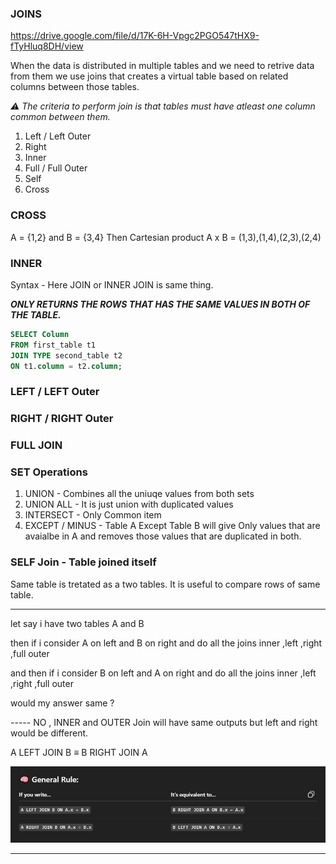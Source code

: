### JOINS

https://drive.google.com/file/d/17K-6H-Vpgc2PGO547tHX9-fTyHluq8DH/view

When the data is distributed in multiple tables and we need to retrive data from them we use joins that creates a virtual table based on related columns between those tables.

_⚠ The criteria to perform join is that tables must have atleast one column common between them._

1. Left / Left Outer
2. Right
3. Inner
4. Full / Full Outer
5. Self
6. Cross

### CROSS

A = {1,2} and B = {3,4} Then Cartesian product A x B = (1,3),(1,4),(2,3),(2,4)

### INNER

Syntax - Here JOIN or INNER JOIN is same thing.

**_ONLY RETURNS THE ROWS THAT HAS THE SAME VALUES IN BOTH OF THE TABLE._**

```sql
SELECT Column
FROM first_table t1
JOIN TYPE second_table t2
ON t1.column = t2.column;
```

### LEFT / LEFT Outer

### RIGHT / RIGHT Outer

### FULL JOIN

### SET Operations

1. UNION - Combines all the uniuqe values from both sets
2. UNION ALL - It is just union with duplicated values
3. INTERSECT - Only Common item
4. EXCEPT / MINUS - Table A Except Table B will give Only values that are avaialbe in A and removes those values that are duplicated in both.

### SELF Join - Table joined itself

Same table is tretated as a two tables. It is useful to compare rows of same table.

---

let say i have two tables A and B

then if i consider A on left and B on right and do all the joins inner ,left ,right ,full outer

and then
if i consider B on left and A on right and do all the joins inner ,left ,right ,full outer

would my answer same ?

----- NO , INNER and OUTER Join will have same outputs but left and right would be different.

A LEFT JOIN B ≡ B RIGHT JOIN A

![1750359383082](image/Session_34/1750359383082.png)

---
